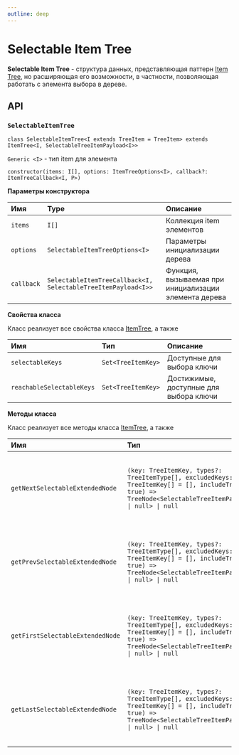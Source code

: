 ```yaml
---
outline: deep
---
```


# Selectable Item Tree

**Selectable Item Tree** - структура данных, представляющая паттерн [Item Tree](/structures/itemTree), но расширяющая его возможности, в частности, позволяющая работать с элемента выбора в дереве.

## API

### `SelectableItemTree`

`class SelectableItemTree<I extends TreeItem = TreeItem> extends ItemTree<I, SelectableTreeItemPayload<I>>`

`Generic <I>` - тип item для элемента

`constructor(items: I[], options: ItemTreeOptions<I>, callback?: ItemTreeCallback<I, P>)`

**Параметры конструктора**

| Имя	        | Type	                    | Описание	                                                |
|:------------|:-------------------------|:---------------------------------------------------------|
| `items`	    | `I[]`                    | 	  Коллекция item элементов                              |
| `options`	  | `SelectableItemTreeOptions<I>`     | 	  Параметры инициализации дерева                        |
| `callback`	 | `SelectableItemTreeCallback<I, SelectableTreeItemPayload<I>>` | 	  Функция, вызываемая при инициализации элемента дерева |

**Свойства класса**

Класс реализует все свойства класса [ItemTree](/structures/itemTree), а также

| Имя    | Тип                   | Описание                               |
|:-------|:----------------------|:---------------------------------------|
| `selectableKeys` | `Set<TreeItemKey>`     | Доступные для выбора ключи             | 
| `reachableSelectableKeys` | `Set<TreeItemKey>` | Достижимые, доступные для выбора ключи | 

**Методы класса**

Класс реализует все методы класса [ItemTree](/structures/itemTree), а также

| Имя                             | Тип                                                                                                                                                                                                                             | Описание                                                                                                |
|:--------------------------------|:--------------------------------------------------------------------------------------------------------------------------------------------------------------------------------------------------------------------------------|:--------------------------------------------------------------------------------------------------------|
| `getNextSelectableExtendedNode` | `(key: TreeItemKey, types?: TreeItemType[], excludedKeys: TreeItemKey[] = [], includeTrigger = true) => TreeNode<SelectableTreeItemPayload<I> \| null> \| null`                                                                 | Метод получения следующего выбираемого (доступного для выбора) элемента дерева                          | 
| `getPrevSelectableExtendedNode` | `(key: TreeItemKey, types?: TreeItemType[], excludedKeys: TreeItemKey[] = [], includeTrigger = true) => TreeNode<SelectableTreeItemPayload<I> \| null> \| null`                                                                 | Метод получения предыдущего выбираемого (доступного для выбора) элемента дерева                        | 
| `getFirstSelectableExtendedNode` | `(key: TreeItemKey, types?: TreeItemType[], excludedKeys: TreeItemKey[] = [], includeTrigger = true) => TreeNode<SelectableTreeItemPayload<I> \| null> \| null`                                                                 | Метод получения первого выбираемого (доступного для выбора) элемента дерева                        | 
| `getLastSelectableExtendedNode` | `(key: TreeItemKey, types?: TreeItemType[], excludedKeys: TreeItemKey[] = [], includeTrigger = true) => TreeNode<SelectableTreeItemPayload<I> \| null> \| null`                                                                 | Метод получения последнего выбираемого (доступного для выбора) элемента дерева                        | 
